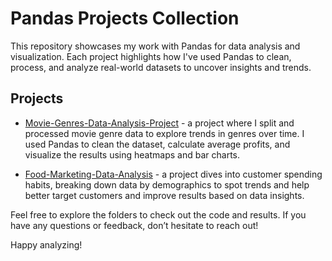 # Pandas Projects Collection
This repository showcases my work with Pandas for data analysis and visualization. Each project highlights how I've used Pandas to clean, process, and analyze real-world datasets to uncover insights and trends.

## Projects

- [Movie-Genres-Data-Analysis-Project](Movie-Genres-Data-Analysis-Project) - a project where I split and processed movie genre data to explore trends in genres over time. I used Pandas to clean the dataset, calculate average profits, and visualize the results using heatmaps and bar charts.

- [Food-Marketing-Data-Analysis](Food-Marketing-Data-Analysis) - a project dives into customer spending habits, breaking down data by demographics to spot trends and help  better target customers and improve results based on data insights.

Feel free to explore the folders to check out the code and results. If you have any questions or feedback, don’t hesitate to reach out!

Happy analyzing!